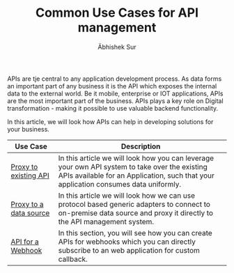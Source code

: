 ﻿---
title: "Common Use Cases for API management"
toc: true
tag: developers
category: "API-Management"
author: "Äbhishek Sur"
weight: 7
menus: 
    api: 
        icon: fa fa-gg
        category: "Use Cases"
        title: "Use cases" 
        identifier: apimusecases
---
APIs are tje central to any application development process. As data forms an important part of any business
it is the API which exposes the internal data to the external world. Be it mobile, enterprise 
or IOT applications, APIs are the most important part of the business. APIs plays a key role on 
Digital transformation - making it possible to use valuable backend functionality.

In this article, we will look how APIs can help in developing solutions for your business.

|Use Case|Description|
|-----|----------|
|[Proxy to existing API]()| In this article we will look how you can leverage your own API system to take over the existing APIs available for an Application, such that your application consumes data uniformly.|
|[Proxy to a data source]()|In this article we will look how we can use protocol based generic adapters to connect to on-premise data source and proxy it directly to the API management system.|
|[API for a Webhook]()|In this section, you will see how you can create APIs for webhooks which you can directly subscribe to an web application for custom callback.|

